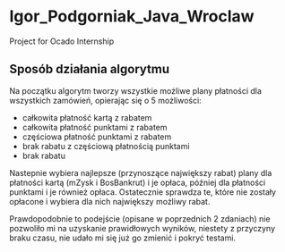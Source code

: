 # Igor_Podgorniak_Java_Wroclaw
Project for Ocado Internship


## Sposób działania algorytmu
Na początku algorytm tworzy wszystkie możliwe plany płatności dla wszystkich zamówień, opierając się o 5 możliwości:
- całkowita płatność kartą z rabatem
- całkowita płatność punktami z rabatem
- częściowa płatność punktami z rabatem
- brak rabatu z częściową płatnością punktami
- brak rabatu

Nastepnie wybiera najlepsze (przynoszące największy rabat) plany dla płatności kartą (mZysk i BosBankrut) i je opłaca, później dla płatności punktami i je również opłaca. Ostatecznie sprawdza te, które nie zostały opłacone i wybiera dla nich największy możliwy rabat.

Prawdopodobnie to podejście (opisane w poprzednich 2 zdaniach) nie pozwoliło mi na uzyskanie prawidłowych wyników, niestety z przyczyny braku czasu, nie udało mi się już go zmienić i pokryć testami.
